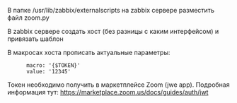 В папке /usr/lib/zabbix/externalscripts на zabbix сервере разместить файл zoom.py

В zabbix сервере создать хост (без разницы с каким интерфейсом) и привязать шаблон

В макросах хоста прописать актуальные параметры:

          macro: '{$TOKEN}'
          value: '12345'

Токен необходимо получить в маркетплейсе Zoom (jwe app).
Подробная информация тут: https://marketplace.zoom.us/docs/guides/auth/jwt
